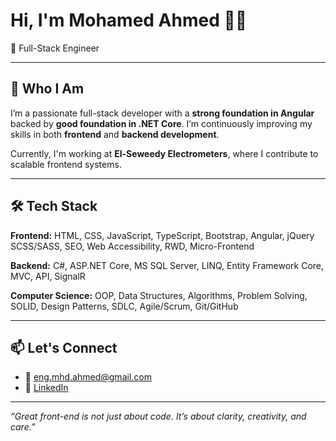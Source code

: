 # Hi, I'm Mohamed Ahmed 👨‍💻

🚀 Full-Stack Engineer


---

## 🌟 Who I Am

I’m a passionate full-stack developer with a **strong foundation in Angular** backed by **good foundation in .NET Core**. I’m continuously improving my skills in both **frontend** and **backend development**.

Currently, I'm working at **El-Seweedy Electrometers**, where I contribute to scalable frontend systems.

---


## 🛠 Tech Stack
**Frontend:** HTML, CSS, JavaScript, TypeScript, Bootstrap, Angular, jQuery SCSS/SASS, SEO, Web Accessibility, 
RWD, Micro-Frontend

**Backend:** C#, ASP.NET Core, MS SQL Server, LINQ, Entity Framework Core, MVC, API, SignalR

**Computer Science:**  OOP, Data Structures, Algorithms, Problem Solving, SOLID, Design Patterns, SDLC, Agile/Scrum, Git/GitHub

---

## 📫 Let's Connect

- 📧 [eng.mhd.ahmed@gmail.com](mailto:eng.mhd.ahmed@gmail.com)  
- 💼 [LinkedIn](https://www.linkedin.com/in/mohamed-ahmed-mahmoud16/)  
---

_“Great front-end is not just about code. It’s about clarity, creativity, and care.”_
